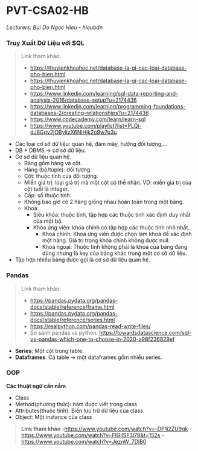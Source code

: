 ﻿# PVT-CSA02-HB
 *Lecturers: Bui Do Ngoc Hieu - hieubdn*
### Truy Xuất Dữ Liệu với SQL
> Link tham khảo:
>- https://thuvienkhoahoc.net/database-la-gi-cac-loai-database-pho-bien.html
>- https://thuvienkhoahoc.net/database-la-gi-cac-loai-database-pho-bien.html
>- https://www.linkedin.com/learning/sql-data-reporting-and-analysis-2016/database-setup?u=2174436
>- https://www.linkedin.com/learning/programming-foundations-databases-2/creating-relationships?u=2174436
>- https://www.codecademy.com/learn/learn-sql
>- https://www.youtube.com/playlist?list=PLQi-dJ8Gqv2jOBylizX6NlHjk2o9w7p3u

- Các loại cơ sở dữ liệu: quan hệ, đám mây, hướng đối tượng,...
- DB + DBMS -> cơ sở dữ liệu.
- Cơ sở dữ liệu quan hệ.
  + Bảng gồm hàng và cột.
  + Hàng (bộ/tuple): đối tượng.
  + Cột: thuộc tính của đối tượng.
  + Miền giá trị: loại giá trị mà một cột có thể nhận. VD: miền giá trị của cột tuổi là integer.
  + Cấp: số thuộc tính.
  + Không bao giờ có 2 hàng giống nhau hoàn toàn trong một bảng.
  + Khoá:
    * Siêu khóa: thuộc tính, tập hợp các thuộc tính xác định duy nhất của một bộ.
    * Khóa ứng viên: khóa chính có tập hợp các thuộc tính nhỏ nhất.
      * Khoá chính: Khoá ứng viên được chọn làm khoá để xác định một hàng. Giá trị trong khóa chính không được null.
      * Khoá ngoại: Thuộc tính không phải là khoá của bảng đang dùng nhưng là key của bảng khác trong một cơ sở dữ liệu.
- Tập hợp nhiều bảng được gọi là cơ sở dữ liệu quan hệ.

  
### Pandas
> Link tham khảo:
> - https://pandas.pydata.org/pandas-docs/stable/reference/frame.html
> - https://pandas.pydata.org/pandas-docs/stable/reference/series.html
> - https://realpython.com/pandas-read-write-files/
> - So sánh pandas vs python:
> https://towardsdatascience.com/sql-vs-pandas-which-one-to-choose-in-2020-a98f236829ef

- **Series**: Một cột trong table.
- **Dataframes**: Cả table -> một dataframes gồm nhiều series.


### OOP
**Các thuật ngữ cần nắm**
- Class
- Method(phương thức): hàm được viết trong class
- Attributes(thuộc tính): Biến lưu trữ dữ liệu của class
- Object: Một instance của class
  
>**Link tham khảo**
>-https://www.youtube.com/watch?v=-DP1i2ZU9gk
>-https://www.youtube.com/watch?v=FlGjISF3l78&t=152s
>-https://www.youtube.com/watch?v=JeznW_7DlB0
